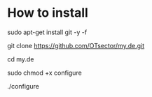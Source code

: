 # How to install
sudo apt-get install git -y -f

git clone https://github.com/OTsector/my.de.git

cd my.de

sudo chmod +x configure

./configure
